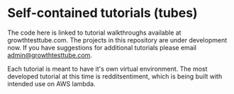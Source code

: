# Self-contained tutorials (tubes)
The code here is linked to tutorial walkthroughs available at growthtesttube.com. The projects in this repository are under development now. If you have suggestions for additional tutorials please email admin@growthtesttube.com.

Each tutorial is meant to have it's own virtual environment. The most developed tutorial at this time is redditsentiment, which is being built with intended use on AWS lambda.
